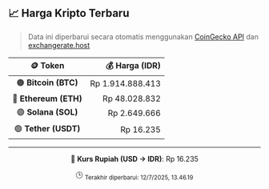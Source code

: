 

<!-- HARGA_KRIPTO -->
## 📈 Harga Kripto Terbaru

> Data ini diperbarui secara otomatis menggunakan [CoinGecko API](https://www.coingecko.com/) dan [exchangerate.host](https://exchangerate.host/)

<div align="center">

| 🪙 Token | 💰 Harga (IDR) |
|:------:|---------------:|
| 🟠 **Bitcoin (BTC)**   | Rp 1.914.888.413 |
| 🔵 **Ethereum (ETH)**  | Rp 48.028.832 |
| 🟣 **Solana (SOL)**    | Rp 2.649.666 |
| 🟢 **Tether (USDT)**   | Rp 16.235 |

---

💱 **Kurs Rupiah (USD → IDR)**: Rp 16.235

🕒 <sub>Terakhir diperbarui: 12/7/2025, 13.46.19</sub>

</div>
<!-- /HARGA_KRIPTO -->
